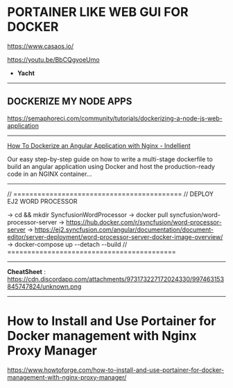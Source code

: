 # **PORTAINER LIKE WEB GUI FOR DOCKER**

https://www.casaos.io/


https://youtu.be/BbCQgyoeUmo

- **Yacht**
___
## **DOCKERIZE MY NODE APPS**

https://semaphoreci.com/community/tutorials/dockerizing-a-node-js-web-application

___
[How To Dockerize an Angular Application with Nginx - Indellient](https://www.indellient.com/blog/how-to-dockerize-an-angular-application-with-nginx/)

Our easy step-by-step guide on how to write a multi-stage dockerfile to build an angular application using Docker and host the production-ready code in an NGINX container...

___
// ==========================================
// DEPLOY EJ2 WORD PROCESSOR

-> cd && mkdir SyncfusionWordProcessor
-> docker pull syncfusion/word-processor-server
-> https://hub.docker.com/r/syncfusion/word-processor-server
-> https://ej2.syncfusion.com/angular/documentation/document-editor/server-deployment/word-processor-server-docker-image-overview/
-> docker-compose up --detach --build
// ==========================================

___
**CheatSheet** : https://cdn.discordapp.com/attachments/973173227172024330/997463153845747824/unknown.png

___

# How to Install and Use Portainer for Docker management with Nginx Proxy Manager

https://www.howtoforge.com/how-to-install-and-use-portainer-for-docker-management-with-nginx-proxy-manager/

